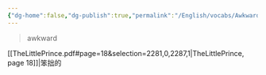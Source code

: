 ```yaml
---
{"dg-home":false,"dg-publish":true,"permalink":"/English/vocabs/Awkward/","dgPassFrontmatter":true}
---
```



> awkward

[[TheLittlePrince.pdf#page=18&selection=2281,0,2287,1|TheLittlePrince, page 18]]|笨拙的